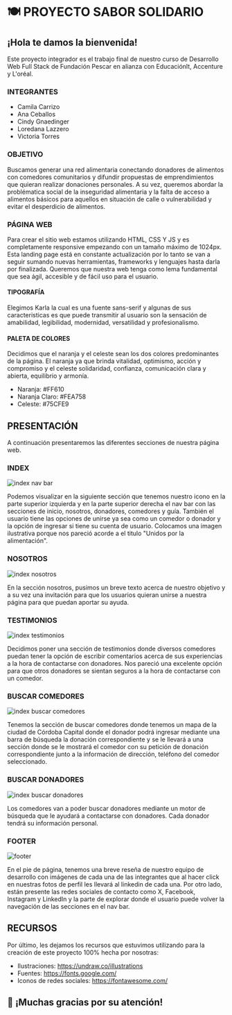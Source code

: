 # 🍽️ PROYECTO SABOR SOLIDARIO

## ¡Hola te damos la bienvenida!
Este proyecto integrador es el trabajo final de nuestro curso de Desarrollo Web Full Stack de Fundación Pescar en alianza con EducaciónIt, Accenture y L'oréal. 

### INTEGRANTES

* Camila Carrizo 
* Ana Ceballos
* Cindy Gnaedinger
* Loredana Lazzero
* Victoria Torres

### OBJETIVO
Buscamos generar una red alimentaria conectando donadores de alimentos con comedores comunitarios y difundir propuestas de emprendimientos que quieran realizar donaciones personales. A su vez, queremos
abordar la problématica social de la inseguridad alimentaria y la falta de acceso a alimentos básicos para aquellos en situación de calle o vulnerabilidad y evitar el desperdicio de alimentos. 

### PÁGINA WEB

Para crear el sitio web estamos utilizando HTML, CSS Y JS y es completamente responsive empezando con un tamaño máximo de 1024px. Esta landing page está en constante actualización por lo tanto se van a seguir
sumando nuevas herramientas, frameworks y lenguajes hasta darla por finalizada. Queremos que nuestra web tenga como lema fundamental que sea ágil, accesible y de fácil uso para el usuario. 

#### TIPOGRAFÍA
Elegimos Karla la cual es una fuente sans-serif y algunas de sus caracteristicas es que puede transmitir al usuario son la sensación de amabilidad, legibilidad, modernidad, versatilidad y profesionalismo. 

#### PALETA DE COLORES
Decidimos que el naranja y el celeste sean los dos colores predominantes de la página. El naranja ya que brinda vitalidad, optimismo, acción y compromiso y el celeste solidaridad, confianza, comunicación clara
y abierta, equilibrio y armonía.

* Naranja: #FF610
* Naranja Claro: #FEA758
* Celeste: #75CFE9

## PRESENTACIÓN

A continuación presentaremos las diferentes secciones de nuestra página web.

### INDEX

![index nav bar](https://github.com/cindygnaedinger/proyecto-sabor-solidario/assets/106625583/57f65fb0-cea4-485a-8102-6f03c563c425)

Podemos visualizar en la siguiente sección que tenemos nuestro icono en la parte superior izquierda y en la parte superior derecha el nav bar con las secciones de inicio, nosotros, donadores, comedores y guía. También
el usuario tiene las opciones de unirse ya sea como un comedor o donador y la opción de ingresar si tiene su cuenta de usuario. Colocamos una imagen ilustrativa porque nos pareció acorde a el titulo "Unidos por la
alimentación". 

### NOSOTROS

![index nosotros](https://github.com/cindygnaedinger/proyecto-sabor-solidario/assets/106625583/c1269c0e-d424-49aa-a05d-01e5c50c9450)

En la sección nosotros, pusimos un breve texto acerca de nuestro objetivo y a su vez una invitación para que los usuarios quieran unirse a nuestra página para que puedan aportar su ayuda. 

### TESTIMONIOS

![index testimonios](https://github.com/cindygnaedinger/proyecto-sabor-solidario/assets/106625583/8a3513b7-b2a0-4120-a295-0cbf3904d881)

Decidimos poner una sección de testimonios donde diversos comedores puedan tener la opción de escribir comentarios acerca de sus experiencias a la hora de contactarse con donadores. Nos pareció una excelente opción
para que otros donadores se sientan seguros a la hora de contactarse con un comedor.

### BUSCAR COMEDORES

![index buscar comedores](https://github.com/cindygnaedinger/proyecto-sabor-solidario/assets/106625583/003c8024-96d0-43ef-9917-60d0fd91a9fe)

Tenemos la sección de buscar comedores donde tenemos un mapa de la ciudad de Córdoba Capital donde el donador podrá ingresar mediante una barra de búsqueda la donación correspondiente y se le llevará a una sección
donde se le mostrará el comedor con su petición de donación correspondiente junto a la información de dirección, teléfono del comedor seleccionado.

### BUSCAR DONADORES

![index buscar donadores](https://github.com/cindygnaedinger/proyecto-sabor-solidario/assets/106625583/11347826-b2c9-4f25-8680-34d4fad98a3d)

Los comedores van a poder buscar donadores mediante un motor de búsqueda que le ayudará a contactarse con donadores. Cada donador tendrá su información personal. 

### FOOTER

![footer](https://github.com/cindygnaedinger/proyecto-sabor-solidario/assets/106625583/04f0cbc8-3cbe-4482-abda-4ddf621eff41)

En el pie de página, tenemos una breve reseña de nuestro equipo de desarrollo con imágenes de cada una de las integrantes que al hacer click en nuestras fotos de perfil les llevará al linkedin de cada una. 
Por otro lado, están presente las redes sociales de contacto como X, Facebook, Instagram y LinkedIn y la parte de explorar donde el usuario puede volver la navegación de las secciones en el nav bar.

## RECURSOS
Por último, les dejamos los recursos que estuvimos utilizando para la creación de este proyecto 100% hecha por nosotras:

* Ilustraciones: https://undraw.co/illustrations
* Fuentes: https://fonts.google.com/
* Iconos de redes sociales: https://fontawesome.com/

## 👋 ¡Muchas gracias por su atención! 
